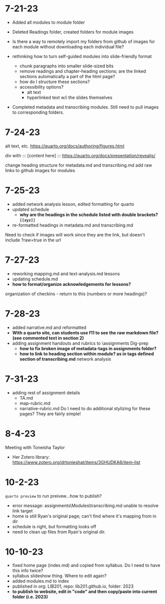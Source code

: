 # 7-21-23
- Added all modules to module folder
- Deleted Readings folder, created folders for module images
- Is there a way to remotely import my folders from github of images for each module without downloading each individual file? 
-  rethinking how to turn self-guided modules into slide-friendly format
    - chunk paragraphs into smaller slide-sized bits
    - remove readings and chapter-heading sections; are the linked sections automatically a part of the html page? 
    - how do I structure these sections?
    - accessibility options?
        - alt text
        - hyperlinked text w/i the slides themselves

- Completed metadata and transcribing modules. Still need to pull images to corresponding folders.

# 7-24-23
alt text, etc.
https://quarto.org/docs/authoring/figures.html

div with ::: [content here] :::
https://quarto.org/docs/presentation/revealjs/

change heading structure for metadata.md and transcribing.md
add raw links to github images for modules

# 7-25-23
- added network analysis lesson, edited formatting for quarto
- updated schedule
    - **why are the headings in the schedule listed with double brackets? ```[[xyz]]```**
- re-formatted headings in metadata.md and transcribing.md

Need to check if images will work since they are the link, but doesn't include ?raw=true in the url

# 7-27-23
- reworking mapping.md and text-analysis.md lessons
- updating schedule.md
- **how to format/organize acknowledgements for lessons?**

organization of checkins - return to this (numbers or more headings)?

# 7-28-23
- added narrative.md and reformatted
- **With a quarto site, can students use f11 to see the raw markdown file? (see commented text in section 2)**
- adding assignment handouts and rubrics to \assignments
Dig-prep
    - **how to fix broken image of metadata-tags in assignments folder?**
    - **how to link to heading section within module? as in tags defined section of transcribing.md**
network analysis

# 7-31-23
- adding rest of assignment details
    - TA.md
    - map-rubric.md
    - narrative-rubric.md
Do I need to do additional stylizing for these pages? They are fairly simple!

# 8-4-23
Meeting with Toneisha Taylor

- Her Zotero library: https://www.zotero.org/drtonieshat/items/3GHUDKA6/item-list 

# 10-2-23
```quarto preview``` to run preivew...how to publish?
- error message: assignments\Modules\transcribing.md unable to resolve link target
- home is still Ryan's original page; can't find where it's mapping from in dir
- schedule is right, but formatting looks off
- need to clean up files from Ryan's original dir. 

# 10-10-23
- fixed home page (index.md) and copied from syllabus. Do I need to have this info twice?
- syllabus slideshow thing. Where to edit again?
- added modules.md to index
- published in org: LIB201, repo: lib201.github.io, folder: 2023
- **to publish to website, edit in "code" and then copy/paste into current folder (i.e. 2023)**